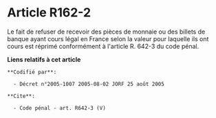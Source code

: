 # Article R162-2

Le fait de refuser de recevoir des pièces de monnaie ou des billets de banque ayant cours légal en France selon la valeur
pour laquelle ils ont cours est réprimé conformément à l'article R. 642-3 du code pénal.

**Liens relatifs à cet article**

	**Codifié par**:

	  - Décret n°2005-1007 2005-08-02 JORF 25 août 2005

	**Cite**:

	  - Code pénal - art. R642-3 (V)

